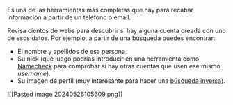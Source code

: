 Es una de las herramientas más completas que hay para recabar información a partir de un teléfono o email.

Revisa cientos de webs para descubrir si hay alguna cuenta creada con uno de esos datos.
Por ejemplo, a partir de una búsqueda puedes encontrar:

- El nombre y apellidos de esa persona.
- Su nick (que luego podrías introducir en una herramienta como [Namecheck](https://ciberpatrulla.com/namechk/) para comprobar si hay otras cuentas que usen ese mismo _username_).
- Su imagen de perfil (muy interesante para hacer una [búsqueda inversa](https://ciberpatrulla.com/busqueda-inversa-de-imagenes/)).

![[Pasted image 20240526105609.png]]